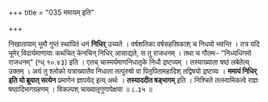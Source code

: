 +++
title = "035 ममायम् इति"

+++


निखातायाम् भूमौ गुप्तं स्थापितं धनं **निधिर्** उच्यते । वर्षशतिका वर्षसहस्रिकाश् च निधयो भवन्ति । तत्र यदि भूमेर् विदार्यमाणायाः कथंचित् केनचिन् निधिर् आसाद्यते, स तु राजधनम् । तथा च गौतमः- "निध्यधिगमो राजधनम्" (ग्ध् १०.४३) इति । एतच् चास्मर्यमाणनिधातृके निधौ द्रष्टव्यम् । तस्याख्याता षष्ठं लबेतेत्य् उक्तम् । अयं तु श्लोको यत्राख्यातैव निधाता तत्पुरुषो वा पितृपितामहादिश् तद्विषयो द्रष्टव्यः । **ममायं निधिर् इति यो ब्रूयात् सत्येन** प्रमाणेन ज्ञापयेद् इत्य् अर्थः । **तस्याददीत षड्भागम्** इति । निश्चिते तत्स्वामिकत्वे राज्ञः षष्ठादिभागग्रहणम् । विकल्पश् चाख्यातृगुणापेक्षया ॥ ८.३५ ॥